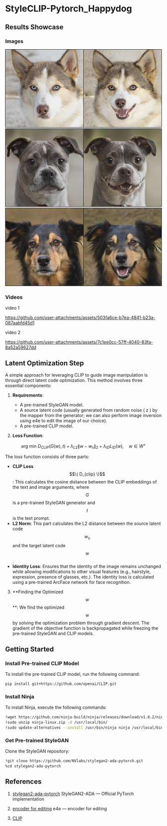 # StyleCLIP-Pytorch_Happydog

## Results Showcase
### Images
![Happy Dog Image 1](final_photo/final_result.jpg)
![Happy Dog Image 2](final_photo/final_result2.jpg)
![Happy Dog Image 3](final_photo/final_result3.jpg)

### Videos
video 1

https://github.com/user-attachments/assets/503fa6ce-b7ea-4841-b23a-087aabfd45d1

video 2

https://github.com/user-attachments/assets/7c1ee0cc-57ff-4040-83fa-8a52a59627dd

## Latent Optimization Step

A simple approach for leveraging CLIP to guide image manipulation is through direct latent code optimization. This method involves three essential components:

1. **Requirements**:
   - A pre-trained StyleGAN model.
   - A source latent code (usually generated from random noise \( z \) by the mapper from the generator; we can also perform image inversion using e4e to edit the image of our choice).
   - A pre-trained CLIP model.

2. **Loss Function**:

$$
\text{arg min} \ D_{\text{CLIP}}(G(w), t) + \lambda_{L2} \| w - w_s \|_2 + \lambda_{ID} L_{ID}(w), \quad w \in W^+
$$

   The loss function consists of three parts:
   - **CLIP Loss** $$\( D_{clip} \)$$: This calculates the cosine distance between the CLIP embeddings of the text and image arguments, where $$G$$ is a pre-trained StyleGAN generator and $$t$$ is the text prompt.
   - **L2 Norm**: This part calculates the L2 distance between the source latent code $$w_s$$ and the target latent code $$w$$.
   - **Identity Loss**: Ensures that the identity of the image remains unchanged while allowing modifications to other visual features (e.g., hairstyle, expression, presence of glasses, etc.). The identity loss is calculated using a pre-trained ArcFace network for face recognition.


3. **Finding the Optimized $$w$$ **:
   We find the optimized $$w$$ by solving the optimization problem through gradient descent. The gradient of the objective function is backpropagated while freezing the pre-trained StyleGAN and CLIP models.

## Getting Started

### Install Pre-trained CLIP Model
To install the pre-trained CLIP model, run the following command:

```bash
pip install git+https://github.com/openai/CLIP.git
```
### Install Ninja
To install Ninja, execute the following commands:
```bash
!wget https://github.com/ninja-build/ninja/releases/download/v1.8.2/ninja-linux.zip
!sudo unzip ninja-linux.zip -d /usr/local/bin/
!sudo update-alternatives --install /usr/bin/ninja ninja /usr/local/bin/ninja 1 --force
```
### Get Pre-trained StyleGAN
Clone the StyleGAN repository:
```bash
!git clone https://github.com/NVlabs/stylegan2-ada-pytorch.git
%cd stylegan2-ada-pytorch
```

## References

1. [stylegan2-ada-pytorch](https://github.com/NVlabs/stylegan2-ada-pytorch) StyleGAN2-ADA — Official PyTorch implementation

2. [encoder for editing](https://github.com/omertov/encoder4editing) e4e — encoder for editing

3. [CLIP](https://github.com/openai/CLIP)
